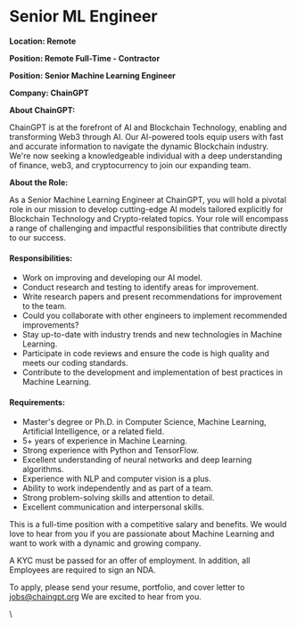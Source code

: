 # Senior ML Engineer

**Location: Remote**

**Position: Remote Full-Time - Contractor**

**Position: Senior Machine Learning Engineer**

**Company: ChainGPT** &#x20;



**About ChainGPT:** &#x20;

ChainGPT is at the forefront of AI and Blockchain Technology, enabling and transforming Web3 through AI. Our AI-powered tools equip users with fast and accurate information to navigate the dynamic Blockchain industry. We're now seeking a knowledgeable individual with a deep understanding of finance, web3, and cryptocurrency to join our expanding team.

**About the Role:**

As a Senior Machine Learning Engineer at ChainGPT, you will hold a pivotal role in our mission to develop cutting-edge AI models tailored explicitly for Blockchain Technology and Crypto-related topics. Your role will encompass a range of challenging and impactful responsibilities that contribute directly to our success.

#### Responsibilities:

* Work on improving and developing our AI model.
* Conduct research and testing to identify areas for improvement.
* Write research papers and present recommendations for improvement to the team.
* Could you collaborate with other engineers to implement recommended improvements?
* Stay up-to-date with industry trends and new technologies in Machine Learning.
* Participate in code reviews and ensure the code is high quality and meets our coding standards.
* Contribute to the development and implementation of best practices in Machine Learning.

#### Requirements:

* Master's degree or Ph.D. in Computer Science, Machine Learning, Artificial Intelligence, or a related field.
* 5+ years of experience in Machine Learning.
* Strong experience with Python and TensorFlow.
* Excellent understanding of neural networks and deep learning algorithms.
* Experience with NLP and computer vision is a plus.
* Ability to work independently and as part of a team.
* Strong problem-solving skills and attention to detail.
* Excellent communication and interpersonal skills.

This is a full-time position with a competitive salary and benefits. We would love to hear from you if you are passionate about Machine Learning and want to work with a dynamic and growing company.

A KYC must be passed for an offer of employment. In addition, all Employees are required to sign an NDA.

To apply, please send your resume, portfolio, and cover letter to jobs@chaingpt.org We are excited to hear from you.

\
